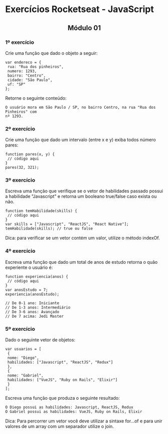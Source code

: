 # Exercícios Rocketseat - JavaScript

<h2 align="center">Módulo 01</h2>

<h3><strong>1º exercício</strong></h3>

Crie uma função que dado o objeto a seguir:
```
var endereco = {
 rua: "Rua dos pinheiros",
 numero: 1293,
 bairro: "Centro",
 cidade: "São Paulo",
 uf: "SP"
};
```
Retorne o seguinte conteúdo:
```
O usuário mora em São Paulo / SP, no bairro Centro, na rua "Rua dos Pinheiros" com
nº 1293.
```
<h3><strong>2º exercício</strong></h3>

Crie uma função que dado um intervalo (entre x e y) exiba todos número pares:
```
function pares(x, y) {
 // código aqui
}
pares(32, 321);
```
<h3><strong>3º exercício</strong></h3>

Escreva uma função que verifique se o vetor de habilidades passado possui a habilidade "Javascript"
e retorna um booleano true/false caso exista ou não.
```
function temHabilidade(skills) {
 // código aqui
}
var skills = ["Javascript", "ReactJS", "React Native"];
temHabilidade(skills); // true ou false
```
Dica: para verificar se um vetor contém um valor, utilize o método indexOf.

<h3><strong>4º exercício</strong></h3>

Escreva uma função que dado um total de anos de estudo retorna o quão experiente o usuário é:
```
function experiencia(anos) {
 // código aqui
}
var anosEstudo = 7;
experiencia(anosEstudo);

// De 0-1 ano: Iniciante
// De 1-3 anos: Intermediário
// De 3-6 anos: Avançado
// De 7 acima: Jedi Master
```
<h3><strong>5º exercício</strong></h3>

Dado o seguinte vetor de objetos:
```
var usuarios = [
 {
 nome: "Diego",
 habilidades: ["Javascript", "ReactJS", "Redux"]
 },
 {
 nome: "Gabriel",
 habilidades: ["VueJS", "Ruby on Rails", "Elixir"]
 }
];
```

Escreva uma função que produza o seguinte resultado:
```
O Diego possui as habilidades: Javascript, ReactJS, Redux
O Gabriel possui as habilidades: VueJS, Ruby on Rails, Elixir
```
Dica: Para percorrer um vetor você deve utilizar a sintaxe for...of e para unir valores de um array
com um separador utilize o join.

